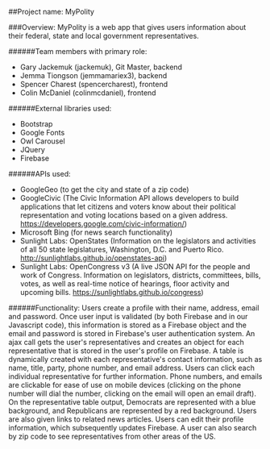 ##Project name: MyPolity

###Overview:
MyPolity is a web app that gives users information about their federal, state and local government representatives.

######Team members with primary role:
- Gary Jackemuk (jackemuk), Git Master, backend
- Jemma Tiongson (jemmamariex3), backend
- Spencer Charest (spencercharest), frontend
- Colin McDaniel (colinmcdaniel), frontend

######External libraries used:
- Bootstrap
- Google Fonts
- Owl Carousel
- JQuery
- Firebase

######APIs used:
- GoogleGeo (to get the city and state of a zip code)
- GoogleCivic (The Civic Information API allows developers to build applications that let citizens and voters know about their political representation and voting locations based on a given address.
https://developers.google.com/civic-information/)
- Microsoft Bing (for news search functionality)
- Sunlight Labs: OpenStates (Information on the legislators and activities of all 50 state legislatures, Washington, D.C. and Puerto Rico.  http://sunlightlabs.github.io/openstates-api)
- Sunlight Labs: OpenCongress v3 (A live JSON API for the people and work of Congress. Information on legislators, districts, committees, bills, votes, as well as real-time notice of hearings, floor activity and upcoming bills.  https://sunlightlabs.github.io/congress)


######Functionality:
Users create a profile with their name, address, email and password. Once user input is validated (by both Firebase and in our Javascript code), this information is stored as a Firebase object and the email and password is stored in Firebase's user authentication system. An ajax call gets the user's representatives and creates an object for each representative that is stored in the user's profile on Firebase. A table is dynamically created with each representative's contact information, such as name, title, party, phone number, and email address. Users can click each individual representative for further information. Phone numbers, and emails are clickable for ease of use on mobile devices (clicking on the phone number will dial the number, clicking on the email will open an email draft). On the representative table output, Democrats are represented with a blue background, and Republicans are represented by a red background. Users are also given links to related news articles. Users can edit their profile information, which subsequently updates Firebase. A user can also search by zip code to see representatives from other areas of the US.
